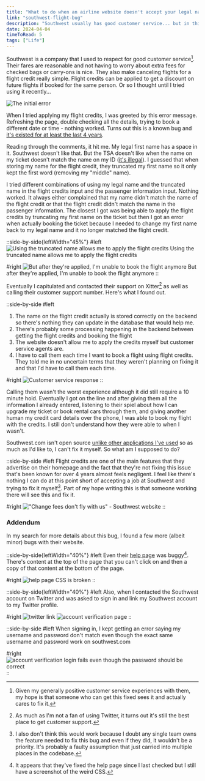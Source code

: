 ```yaml
---
title: "What to do when an airline website doesn't accept your legal name"
link: "southwest-flight-bug"
description: "Southwest usually has good customer service... but in this case it's completely broken, I can't fix it myself, and the company has no plans of fixing it"
date: 2024-04-04
timeToRead: 5
tags: ["Life"]
---
```


Southwest is a company that I used to respect for good customer service[^1]. Their fares are reasonable and not having to worry about extra fees for checked bags or carry-ons is nice. They also make canceling flights for a flight credit really simple. Flight credits can be applied to get a discount on future flights if booked for the same person. Or so I thought until I tried using it recently...

![The initial error](/posts/southwest-flight-bug/initial_error.png)

When I tried applying my flight credits, I was greeted by this error message. Refreshing the page, double checking all the details, trying to book a different date or time - nothing worked. Turns out this is a known bug and [it's existed for at least the last 4 years](https://community.southwest.com/t5/Travel-Policies/can-not-apply-for-my-travel-fund/td-p/99019#messageview_2).

Reading through the comments, it hit me. My legal first name has a space in it. Southwest doesn't like that. But the TSA doesn't like when the name on my ticket doesn't match the name on my ID ([it's illegal](https://www.tsa.gov/travel/frequently-asked-questions/does-name-my-airline-reservation-have-match-name-my-application)). I guessed that when storing my name for the flight credit, they truncated my first name so it only kept the first word (removing my "middle" name).

I tried different combinations of using my legal name and the truncated name in the flight credits input and the passenger information input. Nothing worked. It always either complained that my name didn't match the name of the flight credit or that the flight credit didn't match the name in the passenger information. The closest I got was being able to apply the flight credits by truncating my first name on the ticket but then I got an error when actually booking the ticket because I needed to change my first name back to my legal name and it no longer matched the flight credit.

::side-by-side{leftWidth="45%"}
#left
![Using the truncated name allows me to apply the flight credits](/posts/southwest-flight-bug/truncated_name.png)
Using the truncated name allows me to apply the flight credits

#right
![But after they're applied, I'm unable to book the flight anymore](/posts/southwest-flight-bug/truncated_name_error.png)
But after they're applied, I'm unable to book the flight anymore
::

Eventually I capitulated and contacted their support on Xitter[^2] as well as calling their customer support number. Here's what I found out.

::side-by-side
#left
1. The name on the flight credit actually is stored correctly on the backend so there's nothing they can update in the database that would help me.
2. There's probably some processing happening in the backend between getting the flight credits and booking the flight
3. The website doesn't allow me to apply the credits myself but customer service agents are.
4. I have to call them each time I want to book a flight using flight credits. They told me in no uncertain terms that they weren't planning on fixing it and that I'd have to call them each time.

#right
![Customer service response](/posts/southwest-flight-bug/solution.png)
::

Calling them wasn't the worst experience although it did still require a 10 minute hold. Eventually I got on the line and after giving them all the information I already entered, listening to their spiel about how I can upgrade my ticket or book rental cars through them, and giving another human my credit card details over the phone, I was able to book my flight with the credits. I still don't understand how they were able to when I wasn't.

Southwest.com isn't open source [unlike other applications I've used](https://www.preethamrn.com/posts/my-first-open-source-contribution/) so as much as I'd like to, I can't fix it myself. So what am I supposed to do?

::side-by-side
#left
Flight credits are one of the main features that they advertise on their homepage and the fact that they're not fixing this issue that's been known for over 4 years almost feels negligent. I feel like there's nothing I can do at this point short of accepting a job at Southwest and trying to fix it myself[^3]. Part of my hope writing this is that someone working there will see this and fix it.

#right
!["Change fees don't fly with us" - Southwest website](/posts/southwest-flight-bug/motto.png)
::

### Addendum
In my search for more details about this bug, I found a few more (albeit minor) bugs with their website.

::side-by-side{leftWidth="40%"}
#left
Even their [help page](https://www.southwest.com/help/changes-and-cancellations/flight-credit) was buggy[^4]. There's content at the top of the page that you can't click on and then a copy of that content at the bottom of the page.

#right
![help page CSS is broken](/posts/southwest-flight-bug/help_page.png)
::

::side-by-side{leftWidth="40%"}
#left
Also, when I contacted the Southwest account on Twitter and was asked to sign in and link my Southwest account to my Twitter profile.

#right
![twitter link](/posts/southwest-flight-bug/twitter.png)
![account verification page](/posts/southwest-flight-bug/twitter_verification.png)
::

::side-by-side
#left
When signing in, I kept getting an error saying my username and password don't match even though the exact same username and password work on southwest.com

#right
![account verification login fails even though the password should be correct](/posts/southwest-flight-bug/login_bug.png)
::

[^1]: Given my generally positive customer service experiences with them, my hope is that someone who can get this fixed sees it and actually cares to fix it.
[^2]: As much as I'm not a fan of using Twitter, it turns out it's still the best place to get customer support.
[^3]: I also don't think this would work because I doubt any single team owns the feature needed to fix this bug and even if they did, it wouldn't be a priority. It's probably a faulty assumption that just carried into multiple places in the codebase.
[^4]: It appears that they've fixed the help page since I last checked but I still have a screenshot of the weird CSS.
